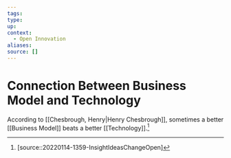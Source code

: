 ```yaml
---
tags:
type:
up:
context:
  - Open Innovation
aliases:
source: []
---
```


# Connection Between Business Model and Technology

According to [[Chesbrough, Henry|Henry Chesbrough]], sometimes a better [[Business Model]] beats a better [[Technology]].[^1]

[^1]: [source::20220114-1359-InsightIdeasChangeOpen]
